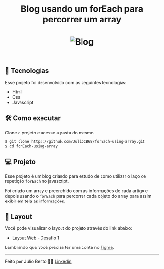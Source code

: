 <h1 align="center">
    Blog usando um forEach para percorrer um array
</h1>


<h1 align="center">
    <img alt="Blog" src="https://i.ibb.co/7zdsNfL/Blog.png" />
</h1>

<br>

## 🚀 Tecnologias

Esse projeto foi desenvolvido com as seguintes tecnologias:

- Html
- Css
- Javascript

## :hammer_and_wrench: Como executar

Clone o projeto e acesse a pasta do mesmo.

```bash
$ git clone https://github.com/JulioCB68/forEach-using-array.git
$ cd forEach-using-array
```

## 💻 Projeto

Esse projeto é um blog criando para estudo de como utilizar o laço de repetição ```forEach``` no javascript.

Foi criado um array e preenchido com as informações de cada artigo e depois usando o ```forEach``` para percorrer cada objeto do array para assim exibir em tela as informações.

## 🔖 Layout

Você pode visualizar o layout do projeto através do link abaixo:

- [Layout Web](https://www.figma.com/file/Yb9IBH56g7T1hdIyZ3BMNO/Desafios---Codel%C3%A2ndia?node-id=139%3A51) - Desafio 1

Lembrando que você precisa ter uma conta no [Figma](http://figma.com/).

---

Feito por Júlio Bento 👋🏻 [Linkedin](www.linkedin.com/in/júlio-césar-924487158)
